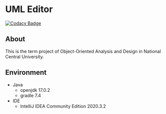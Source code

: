 # UML Editor

[![Codacy Badge](https://app.codacy.com/project/badge/Grade/5d59f699be7840b78a1ccf6191dc4b0d)](https://www.codacy.com/gh/ppodds/UML-Editor/dashboard?utm_source=github.com&amp;utm_medium=referral&amp;utm_content=ppodds/UML-Editor&amp;utm_campaign=Badge_Grade)

## About

This is the term project of Object-Oriented Analysis and Design in National Central University.

## Environment

- Java
    - openjdk 17.0.2
    - gradle 7.4
- IDE
    - IntelliJ IDEA Community Edition 2020.3.2